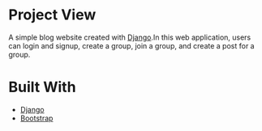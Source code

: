 # Project View
A simple blog website created with [Django](https://www.djangoproject.com).In this web application, users can login and signup, create a group, join a
group, and create a post for a group.

# Built With
- [Django](https://www.djangoproject.com)
- [Bootstrap](http://getbootstrap.com)
